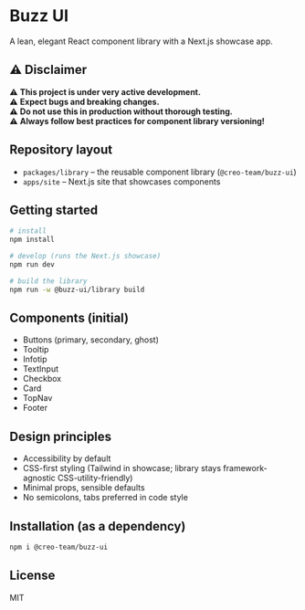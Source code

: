 # Buzz UI

A lean, elegant React component library with a Next.js showcase app.

## ⚠️ Disclaimer

⚠️ **This project is under very active development.**  
⚠️ **Expect bugs and breaking changes.**  
⚠️ **Do not use this in production without thorough testing.**  
⚠️ **Always follow best practices for component library versioning!**

## Repository layout

- `packages/library` – the reusable component library (`@creo-team/buzz-ui`)
- `apps/site` – Next.js site that showcases components

## Getting started

```bash
# install
npm install

# develop (runs the Next.js showcase)
npm run dev

# build the library
npm run -w @buzz-ui/library build
```

## Components (initial)

- Buttons (primary, secondary, ghost)
- Tooltip
- Infotip
- TextInput
- Checkbox
- Card
- TopNav
- Footer

## Design principles

- Accessibility by default
- CSS-first styling (Tailwind in showcase; library stays framework-agnostic CSS-utility-friendly)
- Minimal props, sensible defaults
- No semicolons, tabs preferred in code style

## Installation (as a dependency)

```bash
npm i @creo-team/buzz-ui
```

## License

MIT
